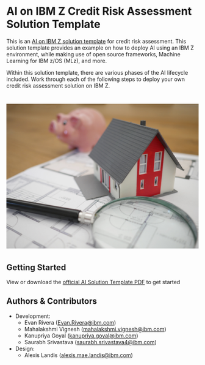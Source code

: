 # AI on IBM Z Credit Risk Assessment Solution Template
This is an [AI on IBM Z solution template](https://ambitus.github.io/aionz-solution-templates/) for credit risk assessment. This solution template provides an example on how to deploy AI using an IBM Z environment, while making use of open source frameworks, Machine Learning for IBM z/OS (MLz), and more.

Within this solution template, there are various phases of the AI lifecycle included. Work through each of the following steps to deploy your own credit risk assessment solution on IBM Z.
# ![alt text](./imgs/tierra-mallorca-NpTbVOkkom8-unsplash.jpg)

## Getting Started
View or download the [official AI Solution Template PDF](https://github.com/ambitus/aionz-st-credit-risk-assessment/blob/main/ai_solution_template_credit_risk_assessment.pdf) to get started

## Authors & Contributors
- Development:
    - Evan Rivera (Evan.Rivera@ibm.com)
    - Mahalakshmi Vignesh (mahalakshmi.vignesh@ibm.com)
    - Kanupriya Goyal (kanupriya.goyal@ibm.com)
    - Saurabh Srivastava (saurabh.srivastava4@ibm.com)
- Design:
    - Alexis Landis (alexis.mae.landis@ibm.com)
